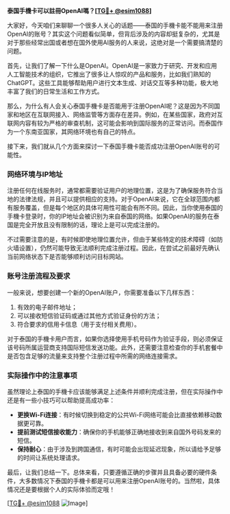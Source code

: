 **泰国手機卡可以註冊OpenAI嗎？[[TG💪+ @esim1088](https://t.me/s/esim1088)]**

大家好，今天咱们来聊聊一个很多人关心的话题——泰国的手機卡能不能用来注册OpenAI的账号？其实这个问题看似简单，但背后涉及的内容却挺复杂的，尤其是对于那些经常出国或者想在国外使用AI服务的人来说，这绝对是一个需要搞清楚的问题。

首先，让我们了解一下什么是OpenAI。OpenAI是一家致力于研究、开发和应用人工智能技术的组织，它推出了很多让人惊叹的产品和服务，比如我们熟知的ChatGPT。这些工具能够帮助用户进行文本生成、对话交互等多种功能，极大地丰富了我们的日常生活和工作方式。

那么，为什么有人会关心泰国手機卡是否能用于注册OpenAI呢？这是因为不同国家和地区在互联网接入、网络监管等方面存在差异。例如，在某些国家，政府对互联网内容有较为严格的审查机制，这可能会影响到国际服务的正常访问。而泰国作为一个东南亚国家，其网络环境也有自己的特点。

接下来，我们就从几个方面来探讨一下泰国手機卡能否成功注册OpenAI账号的可能性。

### 网络环境与IP地址

注册任何在线服务时，通常都需要验证用户的地理位置，这是为了确保服务符合当地的法律法规，并且可以提供相应的支持。对于OpenAI来说，它在全球范围内都有服务覆盖，但是每个地区的具体可用性可能会有所不同。因此，当你使用泰国的手機卡登录时，你的IP地址会被识别为来自泰国的网络。如果OpenAI的服务在泰国是完全开放且没有限制的话，理论上是可以完成注册的。

不过需要注意的是，有时候即使地理位置允许，但由于某些特定的技术障碍（如防火墙设置），仍然可能导致无法顺利完成注册过程。因此，在尝试之前最好先确认当前网络状态下是否能够顺利访问目标网站。

### 账号注册流程及要求

一般来说，想要创建一个新的OpenAI账户，你需要准备以下几样东西：
1. 有效的电子邮件地址；
2. 可以接收短信验证码或通过其他方式验证身份的方法；
3. 符合要求的信用卡信息（用于支付相关费用）。

对于泰国的手機卡用户而言，如果你选择使用手机号码作为验证手段，则必须保证该号码所属运营商支持国际短信发送功能。此外，还需要注意检查你的手机套餐中是否包含足够的流量来支持整个注册过程中所需的网络连接需求。

### 实际操作中的注意事项

虽然理论上泰国的手機卡应该能够满足上述条件并顺利完成注册，但在实际操作中还是有一些小技巧可以帮助提高成功率：

- **更换Wi-Fi连接**：有时候切换到稳定的公共Wi-Fi网络可能会比直接依赖移动数据更可靠。
- **提前测试短信接收能力**：确保你的手机能够正确地接收到来自国外号码发来的短信。
- **保持耐心**：由于涉及到跨国通信，有时可能会出现延迟现象，所以请给予足够的时间让系统处理请求。

最后，让我们总结一下。总体来看，只要遵循正确的步骤并且具备必要的硬件条件，大多数情况下泰国的手機卡都是可以用来注册OpenAI账号的。当然啦，具体情况还是要根据个人的实际体验而定哦！

[[TG💪+ @esim1088](https://t.me/s/esim1088) ![Image](https://i.postimg.cc/4NQfJmqS/Snipaste-2025-05-13-00-14-12.png)]